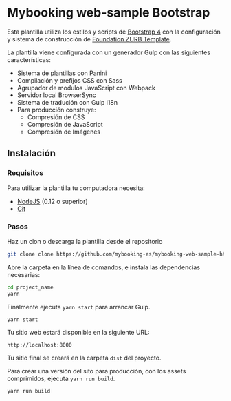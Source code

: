 # Mybooking web-sample Bootstrap

Esta plantilla utiliza los estilos y scripts de [Bootstrap 4](http://getbootstrap.com/) con la configuración y sistema de construcción de [Foundation ZURB Template](https://github.com/zurb/foundation-zurb-template).

La plantilla viene configurada con un generador Gulp con las siguientes características:

- Sistema de plantillas con Panini
- Compilación y prefijos CSS con Sass
- Agrupador de modulos JavaScript con Webpack
- Servidor local BrowserSync
- Sistema de tradución con Gulp i18n
- Para producción construye:
  - Compresión de CSS
  - Compresión de JavaScript
  - Compresión de Imágenes

## Instalación

### Requisitos

Para utilizar la plantilla tu computadora necesita:

- [NodeJS](https://nodejs.org/en/) (0.12 o superior)
- [Git](https://git-scm.com/)

### Pasos

Haz un clon o descarga la plantilla desde el repositorio

```bash
git clone clone https://github.com/mybooking-es/mybooking-web-sample-html-bootstrap.git
```

Abre la carpeta en la línea de comandos, e instala las dependencias necesarias:

```bash
cd project_name
yarn
```

Finalmente ejecuta `yarn start` para arrancar Gulp.

```bash
yarn start
```

Tu sitio web estará disponible en la siguiente URL:

```
http://localhost:8000
```

Tu sitio final se creará en la carpeta `dist` del proyecto.

Para crear una versión del sito para producción, con los assets comprimidos, ejecuta `yarn run build`.

```bash
yarn run build
```
